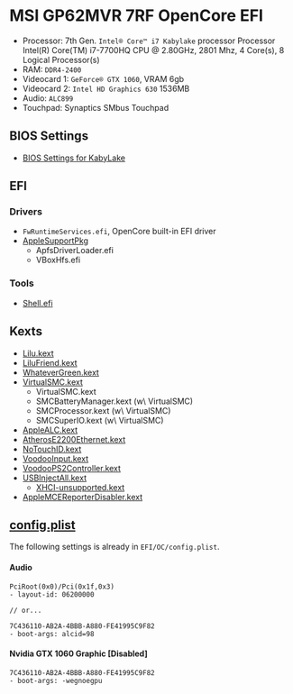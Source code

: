 # MSI GP62MVR 7RF OpenCore EFI
- Processor: 7th Gen. `Intel® Core™ i7 Kabylake` processor
  Processor Intel(R) Core(TM) i7-7700HQ CPU @ 2.80GHz, 2801 Mhz, 4 Core(s), 8 Logical Processor(s)
- RAM: `DDR4-2400`
- Videocard 1: `GeForce® GTX 1060`, VRAM 6gb
- Videocard 2: `Intel HD Graphics 630` 1536MB
- Audio: `ALC899`
- Touchpad: Synaptics SMbus Touchpad

## BIOS Settings
- [BIOS Settings for KabyLake](https://khronokernel-2.gitbook.io/opencore-vanilla-desktop-guide/intel-config.plist/kaby-lake#intel-bios-settings)

## EFI
### Drivers
- `FwRuntimeServices.efi`, OpenCore built-in EFI driver
- [AppleSupportPkg](https://github.com/acidanthera/AppleSupportPkg)
  - ApfsDriverLoader.efi
  - VBoxHfs.efi

### Tools
- [Shell.efi](https://github.com/acidanthera/OpenCoreShell)

## Kexts
- [Lilu.kext](https://github.com/acidanthera/Lilu)
- [LiluFriend.kext](https://github.com/PMheart/LiluFriend)
- [WhateverGreen.kext](https://github.com/acidanthera/WhateverGreen)
- [VirtualSMC.kext](https://github.com/acidanthera/VirtualSMC)
  - VirtualSMC.kext
  - SMCBatteryManager.kext (w\ VirtualSMC)
  - SMCProcessor.kext (w\ VirtualSMC)
  - SMCSuperIO.kext (w\ VirtualSMC)
- [AppleALC.kext](https://github.com/acidanthera/AppleALC)
- [AtherosE2200Ethernet.kext](https://github.com/Mieze/AtherosE2200Ethernet)
- [NoTouchID.kext](https://github.com/al3xtjames/NoTouchID)
- [VoodooInput.kext](https://github.com/acidanthera/VoodooInput)
- [VoodooPS2Controller.kext](https://bitbucket.org/RehabMan/os-x-voodoo-ps2-controller/downloads/)
- [USBInjectAll.kext](https://bitbucket.org/RehabMan/os-x-usb-inject-all/downloads/)
  - [XHCI-unsupported.kext](https://github.com/RehabMan/OS-X-USB-Inject-All)
- [AppleMCEReporterDisabler.kext](https://github.com/acidanthera/bugtracker/files/3703498/AppleMCEReporterDisabler.kext.zip)

## [config.plist](EFI/OC/config.plist)
The following settings is already in `EFI/OC/config.plist`.

#### Audio
```
PciRoot(0x0)/Pci(0x1f,0x3)
- layout-id: 06200000

// or...

7C436110-AB2A-4BBB-A880-FE41995C9F82
- boot-args: alcid=98
```

#### Nvidia GTX 1060 Graphic [Disabled]
```
7C436110-AB2A-4BBB-A880-FE41995C9F82
- boot-args: -wegnoegpu
```
